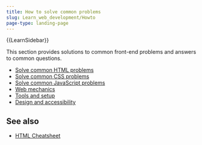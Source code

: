 ```yaml
---
title: How to solve common problems
slug: Learn_web_development/Howto
page-type: landing-page
---
```


{{LearnSidebar}}

This section provides solutions to common front-end problems and answers to common questions.

- [Solve common HTML problems](/en-US/docs/Learn_web_development/Howto/Solve_HTML_problems)
- [Solve common CSS problems](/en-US/docs/Learn_web_development/Howto/Solve_CSS_problems)
- [Solve common JavaScript problems](/en-US/docs/Learn_web_development/Howto/Solve_JavaScript_problems)
- [Web mechanics](/en-US/docs/Learn_web_development/Howto/Web_mechanics)
- [Tools and setup](/en-US/docs/Learn_web_development/Howto/Tools_and_setup)
- [Design and accessibility](/en-US/docs/Learn_web_development/Howto/Design_and_accessibility)

## See also

- [HTML Cheatsheet](/en-US/docs/Learn_web_development/Howto/Solve_HTML_problems/Cheatsheet)
